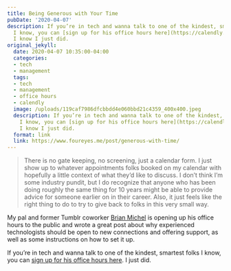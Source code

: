 ```yaml
---
title: Being Generous with Your Time
pubDate: '2020-04-07'
description: If you’re in tech and wanna talk to one of the kindest, smartest folks
  I know, you can [sign up for his office hours here](https://calendly.com/brianmichel/open-office-hours).
  I know I just did.
original_jekyll:
  date: 2020-04-07 10:35:00-04:00
  categories:
  - tech
  - management
  tags:
  - tech
  - management
  - office hours
  - calendly
  image: /uploads/119caf7986dfcbbdd4e060bbd21c4359_400x400.jpeg
  description: If you’re in tech and wanna talk to one of the kindest, smartest folks
    I know, you can [sign up for his office hours here](https://calendly.com/brianmichel/open-office-hours).
    I know I just did.
  format: link
  link: https://www.foureyes.me/post/generous-with-time/
---
```


> There is no gate keeping, no screening, just a calendar form. I just show up to whatever appointments folks booked on my calendar with hopefully a little context of what they’d like to discuss. I don’t think I’m some industry pundit, but I do recognize that anyone who has been doing roughly the same thing for 10 years might be able to provide advice for someone earlier on in their career. Also, it just feels like the right thing to do to try to give back to folks in this very small way.

My pal and former Tumblr coworker [Brian Michel](https://twitter.com/brianmichel) is opening up his office hours to the public and wrote a great post about why experienced technologists should be open to new connections and offering support, as well as some instructions on how to set it up.

If you’re in tech and wanna talk to one of the kindest, smartest folks I know, you can [sign up for his office hours here](https://calendly.com/brianmichel/open-office-hours). I just did.

